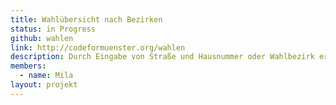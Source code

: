 ```yaml
---
title: Wahlübersicht nach Bezirken
status: in Progress
github: wahlen
link: http://codeformuenster.org/wahlen
description: Durch Eingabe von Straße und Hausnummer oder Wahlbezirk erfährt man seine Kandidaten zur Kommunalwahl 2014 und die Ergebnisse der Wahl 2009.
members:
  - name: Mila
layout: projekt
---
```

